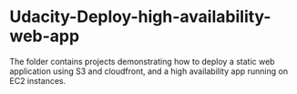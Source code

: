 # Udacity-Deploy-high-availability-web-app

The folder contains projects demonstrating how to deploy a static web application using S3 and cloudfront, and a high availability app running on EC2 instances.
